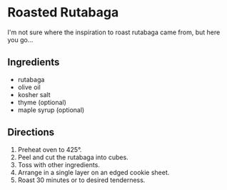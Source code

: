 # Roasted Rutabaga

I'm not sure where the inspiration to roast rutabaga came from, but here you go...

## Ingredients

* rutabaga
* olive oil
* kosher salt
* thyme (optional)
* maple syrup (optional)

## Directions

1. Preheat oven to 425°.
2. Peel and cut the rutabaga into cubes.
3. Toss with other ingredients.
4. Arrange in a single layer on an edged cookie sheet.
5. Roast 30 minutes or to desired tenderness.
